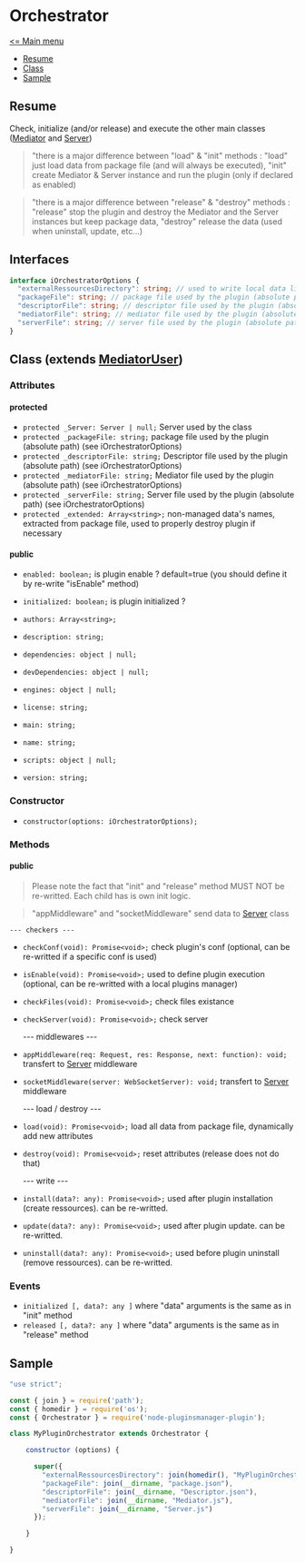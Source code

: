 # Orchestrator

[<= Main menu](https://github.com/Psychopoulet/node-pluginsmanager-plugin)

* [Resume](#resume)
* [Class](#class-extends-mediatoruser)
* [Sample](#sample)

## Resume

Check, initialize (and/or release) and execute the other main classes ([Mediator](./Mediator.md) and [Server](./Server.md))

> "there is a major difference between "load" & "init" methods : "load" just load data from package file (and will always be executed), "init" create Mediator & Server instance and run the plugin (only if declared as enabled)

> "there is a major difference between "release" & "destroy" methods : "release" stop the plugin and destroy the Mediator and the Server instances but keep package data, "destroy" release the data (used when uninstall, update, etc...)

## Interfaces

```typescript
interface iOrchestratorOptions {
  "externalRessourcesDirectory": string; // used to write local data like sqlite database, json files, pictures, etc...
  "packageFile": string; // package file used by the plugin (absolute path)
  "descriptorFile": string; // descriptor file used by the plugin (absolute path)
  "mediatorFile": string; // mediator file used by the plugin (absolute path)
  "serverFile": string; // server file used by the plugin (absolute path)
}
```

## Class (extends [MediatorUser](./MediatorUser.md))

### Attributes

#### protected

  * ``` protected _Server: Server | null; ``` Server used by the class
  * ``` protected _packageFile: string; ``` package file used by the plugin (absolute path) (see iOrchestratorOptions)
  * ``` protected _descriptorFile: string; ``` Descriptor file used by the plugin (absolute path) (see iOrchestratorOptions)
  * ``` protected _mediatorFile: string; ``` Mediator file used by the plugin (absolute path) (see iOrchestratorOptions)
  * ``` protected _serverFile: string; ``` Server file used by the plugin (absolute path) (see iOrchestratorOptions)
  * ``` protected _extended: Array<string>; ``` non-managed data's names, extracted from package file, used to properly destroy plugin if necessary

#### public

  * ``` enabled: boolean; ``` is plugin enable ? default=true (you should define it by re-write "isEnable" method)
  * ``` initialized: boolean; ``` is plugin initialized ?

  * ``` authors: Array<string>; ```
  * ``` description: string; ```
  * ``` dependencies: object | null; ```
  * ``` devDependencies: object | null; ```
  * ``` engines: object | null; ```
  * ``` license: string; ```
  * ``` main: string; ```
  * ``` name: string; ```
  * ``` scripts: object | null; ```
  * ``` version: string; ```

### Constructor

  * ``` constructor(options: iOrchestratorOptions); ```

### Methods

#### public

> Please note the fact that "init" and "release" method MUST NOT be re-writted. Each child has is own init logic.

> "appMiddleware" and "socketMiddleware" send data to [Server](./Server.md) class

    --- checkers ---

  * ``` checkConf(void): Promise<void>; ``` check plugin's conf (optional, can be re-writted if a specific conf is used)
  * ``` isEnable(void): Promise<void>; ``` used to define plugin execution (optional, can be re-writted with a local plugins manager)
  * ``` checkFiles(void): Promise<void>; ``` check files existance
  * ``` checkServer(void): Promise<void>; ``` check server

    --- middlewares ---

  * ``` appMiddleware(req: Request, res: Response, next: function): void; ``` transfert to [Server](./Server.md) middleware
  * ``` socketMiddleware(server: WebSocketServer): void; ``` transfert to [Server](./Server.md) middleware

    --- load / destroy ---

  * ``` load(void): Promise<void>; ``` load all data from package file, dynamically add new attributes
  * ``` destroy(void): Promise<void>; ``` reset attributes (release does not do that)

    --- write ---

  * ``` install(data?: any): Promise<void>; ``` used after plugin installation (create ressources). can be re-writted.
  * ``` update(data?: any): Promise<void>; ``` used after plugin update. can be re-writted.
  * ``` uninstall(data?: any): Promise<void>; ``` used before plugin uninstall (remove ressources). can be re-writted.

### Events

  * ``` initialized [, data?: any ] ``` where "data" arguments is the same as in "init" method
  * ``` released [, data?: any ] ``` where "data" arguments is the same as in "release" method

## Sample

```javascript
"use strict";

const { join } = require('path');
const { homedir } = require('os');
const { Orchestrator } = require('node-pluginsmanager-plugin');

class MyPluginOrchestrator extends Orchestrator {

    constructor (options) {

      super({
        "externalRessourcesDirectory": join(homedir(), "MyPluginOrchestrator"),
        "packageFile": join(__dirname, "package.json"),
        "descriptorFile": join(__dirname, "Descriptor.json"),
        "mediatorFile": join(__dirname, "Mediator.js"),
        "serverFile": join(__dirname, "Server.js")
      });

    }

}
```
